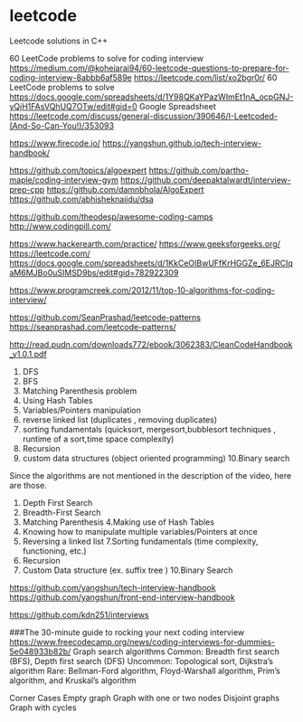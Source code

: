 # leetcode
Leetcode solutions in C++

60 LeetCode problems to solve for coding interview
https://medium.com/@koheiarai94/60-leetcode-questions-to-prepare-for-coding-interview-8abbb6af589e
https://leetcode.com/list/xo2bgr0r/     60 LeetCode problems to solve
https://docs.google.com/spreadsheets/d/1Y98QKaYPazWImEt1nA_ocpGNJ-yQjH1FAsVQhUQ7OTw/edit#gid=0    Google Spreadsheet
https://leetcode.com/discuss/general-discussion/390646/I-Leetcoded-(And-So-Can-You!)/353093

https://www.firecode.io/
https://yangshun.github.io/tech-interview-handbook/

https://github.com/topics/algoexpert
https://github.com/partho-maple/coding-interview-gym
https://github.com/deepaktalwardt/interview-prep-cpp
https://github.com/damnbhola/AlgoExpert
https://github.com/abhisheknaiidu/dsa

https://github.com/theodesp/awesome-coding-camps
http://www.codingpill.com/

https://www.hackerearth.com/practice/
https://www.geeksforgeeks.org/
https://leetcode.com/
https://docs.google.com/spreadsheets/d/1KkCeOIBwUFfKrHGGZe_6EJRCIqaM6MJBo0uSIMSD9bs/edit#gid=782922309

https://www.programcreek.com/2012/11/top-10-algorithms-for-coding-interview/

https://github.com/SeanPrashad/leetcode-patterns
https://seanprashad.com/leetcode-patterns/

http://read.pudn.com/downloads772/ebook/3062383/CleanCodeHandbook_v1.0.1.pdf

1. DFS
2. BFS
3. Matching Parenthesis problem
4. Using Hash Tables
5. Variables/Pointers manipulation
6. reverse linked list (duplicates , removing duplicates)
7. sorting fundamentals (quicksort, mergesort,bubblesort techniques ,
   runtime of a sort,time space complexity)
8. Recursion
9. custom data structures (object oriented programming)
10.Binary search


Since the algorithms are not mentioned in the description of the video, here are those.
1. Depth First Search
2. Breadth-First Search
3. Matching Parenthesis
4.Making use of Hash Tables
5. Knowing how to manipulate multiple variables/Pointers at once
6. Reversing a linked list
7.Sorting fundamentals  (time complexity, functioning, etc.)
8. Recursion
9. Custom Data structure (ex. suffix tree )
10.Binary Search

https://github.com/yangshun/tech-interview-handbook
https://github.com/yangshun/front-end-interview-handbook

https://github.com/kdn251/interviews

###The 30-minute guide to rocking your next coding interview
https://www.freecodecamp.org/news/coding-interviews-for-dummies-5e048933b82b/
Graph search algorithms
Common: Breadth first search (BFS), Depth first search (DFS)
Uncommon: Topological sort, Dijkstra’s algorithm
Rare: Bellman-Ford algorithm, Floyd-Warshall algorithm, Prim’s algorithm, and Kruskal’s algorithm

Corner Cases
Empty graph
Graph with one or two nodes
Disjoint graphs
Graph with cycles



